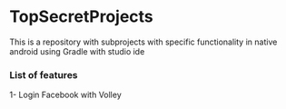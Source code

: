 TopSecretProjects
=================

This is a repository with subprojects with specific functionality in native android using Gradle with studio ide

<h3>List of features</h3>

1- Login Facebook with Volley 
